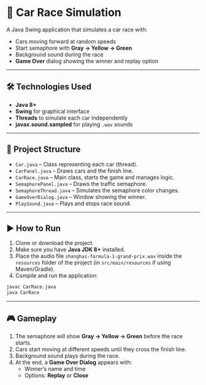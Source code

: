# 🚗 Car Race Simulation

A Java Swing application that simulates a car race with:
- Cars moving forward at random speeds
- Start semaphore with **Gray → Yellow → Green**
- Background sound during the race
- **Game Over** dialog showing the winner and replay option

---

## 🛠️ Technologies Used
- **Java 8+**
- **Swing** for graphical interface
- **Threads** to simulate each car independently
- **javax.sound.sampled** for playing `.wav` sounds

---

## 📂 Project Structure
- `Car.java` – Class representing each car (thread).
- `CarPanel.java` – Draws cars and the finish line.
- `CarRace.java` – Main class, starts the game and manages logic.
- `SemaphorePanel.java` – Draws the traffic semaphore.
- `SemaphoreThread.java` – Simulates the semaphore color changes.
- `GameOverDialog.java` – Window showing the winner.
- `PlaySound.java` – Plays and stops race sound.

---

## ▶️ How to Run
1. Clone or download the project.
2. Make sure you have **Java JDK 8+** installed.
3. Place the audio file `shanghai-formula-1-grand-prix.wav` inside the `resources` folder of the project (in `src/main/resources` if using Maven/Gradle).
4. Compile and run the application:

```bash
javac CarRace.java
java CarRace
```

---

## 🎮 Gameplay
1. The semaphore will show **Gray → Yellow → Green** before the race starts.
2. Cars start moving at different speeds until they cross the finish line.
3. Background sound plays during the race.
4. At the end, a **Game Over Dialog** appears with:
   - Winner’s name and time
   - Options: **Replay** or **Close**

